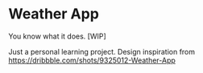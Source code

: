 # Weather App

You know what it does. [WIP]

Just a personal learning project. Design inspiration from https://dribbble.com/shots/9325012-Weather-App
